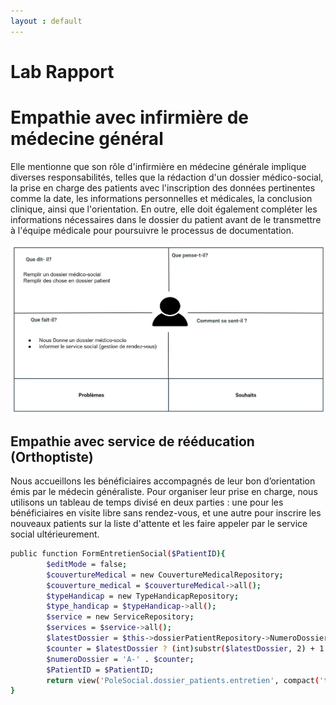 ```yaml
---
layout : default
---
```


# Lab Rapport

# Empathie avec infirmière de médecine général 

Elle mentionne que son rôle d'infirmière en médecine générale implique diverses responsabilités, telles que la rédaction d'un dossier médico-social, la prise en charge des patients avec l'inscription des données pertinentes comme la date, les informations personnelles et médicales, la conclusion clinique, ainsi que l'orientation. En outre, elle doit également compléter les informations nécessaires dans le dossier du patient avant de le transmettre à l'équipe médicale pour poursuivre le processus de documentation.

![medecine general Carte d'empathie](./images/médecin-générale.png)


## Empathie avec service de rééducation (Orthoptiste)
Nous accueillons les bénéficiaires accompagnés de leur bon d’orientation émis par le médecin généraliste. Pour organiser leur prise en charge, nous utilisons un tableau de temps divisé en deux parties : une pour les bénéficiaires en visite libre sans rendez-vous, et une autre pour inscrire les nouveaux patients sur la liste d'attente et les faire appeler par le service social ultérieurement.


```bash
public function FormEntretienSocial($PatientID){
        $editMode = false; 
        $couvertureMedical = new CouvertureMedicalRepository;
        $couverture_medical = $couvertureMedical->all();
        $typeHandicap = new TypeHandicapRepository;
        $type_handicap = $typeHandicap->all();
        $service = new ServiceRepository;
        $services = $service->all();
        $latestDossier = $this->dossierPatientRepository->NumeroDossier();
        $counter = $latestDossier ? (int)substr($latestDossier, 2) + 1 : 1;
        $numeroDossier = 'A-' . $counter;
        $PatientID = $PatientID;
        return view('PoleSocial.dossier_patients.entretien', compact('type_handicap', 'couverture_medical','services','editMode','PatientID','numeroDossier'));
}

```